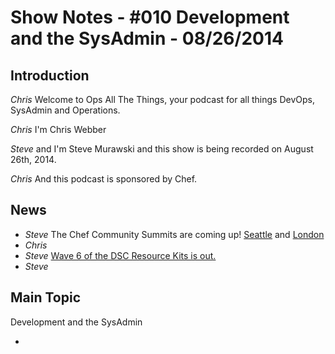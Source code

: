 Show Notes - #010 Development and the SysAdmin  - 08/26/2014
===========================

Introduction
------------
*Chris* Welcome to Ops All The Things, your podcast for all things DevOps, SysAdmin and Operations.

*Chris* I'm Chris Webber

*Steve* and I'm Steve Murawski and this show is being recorded on August 26th, 2014.

*Chris* And this podcast is sponsored by Chef.

News
----
* *Steve* The Chef Community Summits are coming up!  [Seattle](http://www.getchef.com/blog/event/chef-community-summit/) and [London](http://www.getchef.com/blog/event/chef-community-summit-london/)
* *Chris*
* *Steve* [Wave 6 of the DSC Resource Kits is out.](http://blogs.msdn.com/b/powershell/archive/2014/08/20/dsc-resource-kit-wave-6-is-here.aspx)
* *Steve* 

Main Topic
----------
Development and the SysAdmin

*
